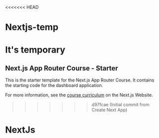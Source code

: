 <<<<<<< HEAD
# Nextjs-temp
It's temporary 
=======
## Next.js App Router Course - Starter

This is the starter template for the Next.js App Router Course. It contains the starting code for the dashboard application.

For more information, see the [course curriculum](https://nextjs.org/learn) on the Next.js Website.
>>>>>>> d97fcae (Initial commit from Create Next App)
# NextJs
